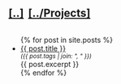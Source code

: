 <h2 style="display: inline-block"><a href="/">[..]</a></h2>
<h2 style="display: inline-block; margin-left: 5px"><a href="/projects">[../Projects]</a></h2>
<ul>
  {% for post in site.posts %}
    <li>
      <a href="{{ post.url }}">{{ post.title }}</a>
      <small style="display: block; font-style: italic">
        ({{ post.tags | join: ", " }})
      </small>
      <div>{{ post.excerpt }}</div>
    </li>
  {% endfor %}
</ul>
